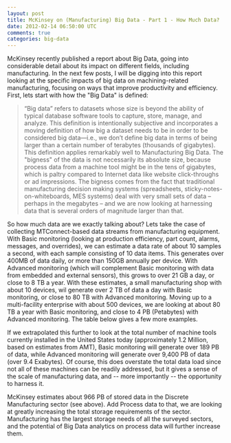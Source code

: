 ```yaml
---           
layout: post
title: McKinsey on (Manufacturing) Big Data - Part 1 - How Much Data?
date: 2012-02-14 06:50:00 UTC
comments: true
categories: big-data
---
```


McKinsey recently published a report about Big Data, going into considerable detail about its impact on different fields, including manufacturing. In the next few posts, I will be digging into this report looking at the specific impacts of big data on machining-related manufacturing, focusing on ways that improve productivity and efficiency.
First, lets start with how the "Big Data" is defined:
>“Big data” refers to datasets whose size is beyond the ability of typical database software tools to capture, store, manage, and analyze. This definition is intentionally subjective and incorporates a moving definition of how big a dataset needs to be in order to be considered big data—i.e., we don’t define big data in terms of being larger than a certain number of terabytes (thousands of gigabytes).
This definition applies remarkably well to Manufacturing Big Data. The "bigness" of the data is not necessarily its absolute size, because process data from a machine tool might be in the tens of gigabytes, which is paltry compared to Internet data like website click-throughs or ad impressions. The bigness comes from the fact that traditional manufacturing decision making systems (spreadsheets, sticky-notes-on-whiteboards, MES systems) deal with very small sets of data – perhaps in the megabytes – and we are now looking at harnessing data that is several orders of magnitude larger than that.

So how much data are we exactly talking about? Lets take the case of collecting MTConnect-based data streams from manufacturing equipment. With Basic monitoring (looking at production efficiency, part count, alarms, messages, and overrides), we can estimate a data rate of about 10 samples a second, with each sample consisting of 10 data items. This generates over 400MB of data daily, or more than 150GB annually per device. With Advanced monitoring (which will complement Basic monitoring with data from embedded and external sensors), this grows to over 21 GB a day, or close to 8 TB a year. With these estimates, a small manufacturing shop with about 10 devices, wil generate over 2 TB of data a day with Basic monitoring, or close to 80 TB with Advanced monitoring. Moving up to a multi-facility enterprise with about 500 devices, we are looking at about 80 TB a year with Basic monitoring, and close to 4 PB (Petabytes) with Advanced monitoring. The table below gives a few more examples.

If we extrapolated this further to look at the total number of machine tools currently installed in the United States today (approximately 1.2 Million, based on estimates from AMT), Basic monitoring will generate over 189 PB of data, while Advanced monitoring will generate over 9,400 PB of data (over 9.4 Exabytes). Of course, this does overstate the total data load since not all of these machines can be readily addressed, but it gives a sense of the scale of manufacturing data, and -- more importantly -- the opportunity to harness it.

McKinsey estimates about 966 PB of stored data in the Discrete Manufacturing sector (see above). Add Process data to that, we are looking at greatly increasing the total storage requirements of the sector. Manufacturing has the largest storage needs of all the surveyed sectors, and the potential of Big Data analytics on process data will further increase them.
